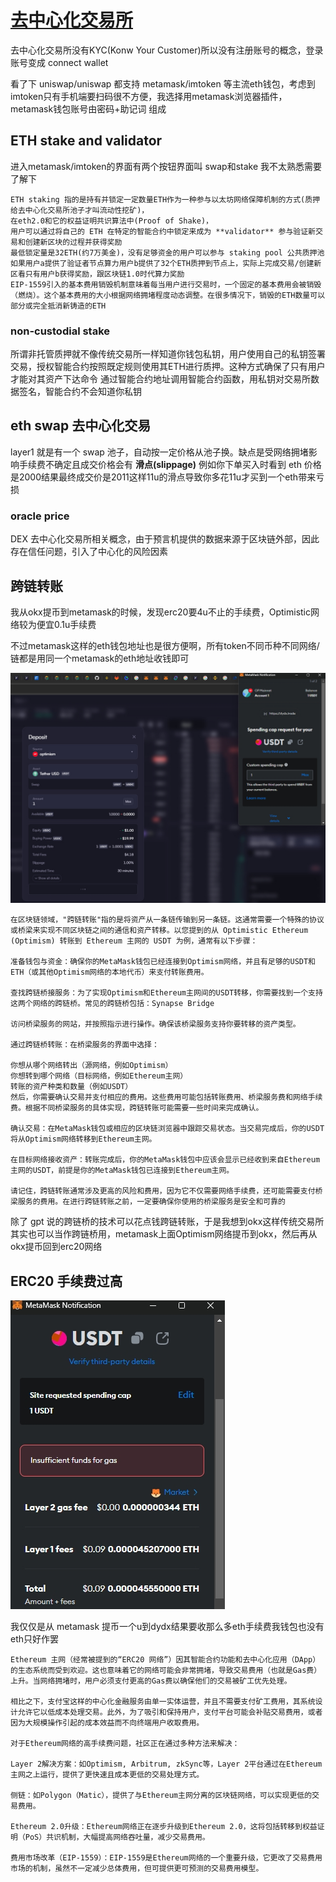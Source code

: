 # [去中心化交易所](/2023/11/decentralized_exchange.md)

去中心化交易所没有KYC(Konw Your Customer)所以没有注册账号的概念，登录账号变成 connect wallet

看了下 uniswap/uniswap 都支持 metamask/imtoken 等主流eth钱包，考虑到imtoken只有手机端要扫码很不方便，我选择用metamask浏览器插件，metamask钱包账号由密码+助记词 组成

## ETH stake and validator
进入metamask/imtoken的界面有两个按钮界面叫 swap和stake 我不太熟悉需要了解下

```
ETH staking 指的是持有并锁定一定数量ETH作为一种参与以太坊网络保障机制的方式(质押给去中心化交易所池子才叫流动性挖矿)，
在eth2.0和它的权益证明共识算法中(Proof of Shake)，
用户可以通过将自己的 ETH 在特定的智能合约中锁定来成为 **validator** 参与验证新交易和创建新区块的过程并获得奖励
最低锁定量是32ETH(约7万美金)，没有足够资金的用户可以参与 staking pool 公共质押池
如果用户a提供了验证者节点算力用户b提供了32个ETH质押到节点上，实际上完成交易/创建新区看只有用户b获得奖励，跟区块链1.0时代算力奖励
EIP-1559引入的基本费用销毁机制意味着每当用户进行交易时，一个固定的基本费用会被销毁（燃烧）。这个基本费用的大小根据网络拥堵程度动态调整。在很多情况下，销毁的ETH数量可以部分或完全抵消新铸造的ETH
```

### non-custodial stake
所谓非托管质押就不像传统交易所一样知道你钱包私钥，用户使用自己的私钥签署交易，授权智能合约按照既定规则使用其ETH进行质押。这种方式确保了只有用户才能对其资产下达命令
通过智能合约地址调用智能合约函数，用私钥对交易所数据签名，智能合约不会知道你私钥

## eth swap 去中心化交易
layer1 就是有一个 swap 池子，自动按一定价格从池子换。缺点是受网络拥堵影响手续费不确定且成交价格会有 **滑点(slippage)** 例如你下单买入时看到 eth 价格是2000结果最终成交价是2011这样11u的滑点导致你多花11u才买到一个eth带来亏损

### oracle price
DEX 去中心化交易所相关概念，由于预言机提供的数据来源于区块链外部，因此存在信任问题，引入了中心化的风险因素

## 跨链转账
我从okx提币到metamask的时候，发现erc20要4u不止的手续费，Optimistic网络较为便宜0.1u手续费

不过metamask这样的eth钱包地址也是很方便啊，所有token不同币种不同网络/链都是用同一个metamask的eth地址收钱即可

![](metamask_deposit_to_dydx.png)

```
在区块链领域，"跨链转账"指的是将资产从一条链传输到另一条链。这通常需要一个特殊的协议或桥梁来实现不同区块链之间的通信和资产转移。以您提到的从 Optimistic Ethereum (Optimism) 转账到 Ethereum 主网的 USDT 为例，通常有以下步骤：

准备钱包与资金：确保你的MetaMask钱包已经连接到Optimism网络，并且有足够的USDT和ETH（或其他Optimism网络的本地代币）来支付转账费用。

查找跨链桥接服务：为了实现Optimism和Ethereum主网间的USDT转移，你需要找到一个支持这两个网络的跨链桥。常见的跨链桥包括：Synapse Bridge

访问桥梁服务的网站，并按照指示进行操作。确保该桥梁服务支持你要转移的资产类型。

通过跨链桥转账：在桥梁服务的界面中选择：

你想从哪个网络转出（源网络，例如Optimism）
你想转到哪个网络（目标网络，例如Ethereum主网）
转账的资产种类和数量（例如USDT）
然后，你需要确认交易并支付相应的费用。这些费用可能包括转账费用、桥梁服务费和网络手续费。根据不同桥梁服务的具体实现，跨链转账可能需要一些时间来完成确认。

确认交易：在MetaMask钱包或相应的区块链浏览器中跟踪交易状态。当交易完成后，你的USDT将从Optimism网络转移到Ethereum主网。

在目标网络接收资产：转账完成后，你的MetaMask钱包中应该会显示已经收到来自Ethereum主网的USDT，前提是你的MetaMask钱包已连接到Ethereum主网。

请记住，跨链转账通常涉及更高的风险和费用，因为它不仅需要网络手续费，还可能需要支付桥梁服务的费用。在进行跨链转账之前，一定要确保你使用的桥梁服务是安全和可靠的
```

除了 gpt 说的跨链桥的技术可以花点钱跨链转账，于是我想到okx这样传统交易所其实也可以当作跨链桥用，metamask上面Optimism网络提币到okx，然后再从okx提币回到erc20网络

## ERC20 手续费过高

![](insufficient_funds_for_gas.png)

我仅仅是从 metamask 提币一个u到dydx结果要收那么多eth手续费我钱包也没有eth只好作罢

```
Ethereum 主网（经常被提到的“ERC20 网络”）因其智能合约功能和去中心化应用（DApp）的生态系统而受到欢迎。这也意味着它的网络可能会非常拥堵，导致交易费用（也就是Gas费）上升。当网络拥堵时，用户必须支付更高的Gas费以确保他们的交易被矿工优先处理。

相比之下，支付宝这样的中心化金融服务由单一实体运营，并且不需要支付矿工费用，其系统设计允许它以低成本处理交易。此外，为了吸引和保持用户，支付平台可能会补贴交易费用，或者因为大规模操作引起的成本效益而不向终端用户收取费用。

对于Ethereum网络的高手续费问题，社区正在通过多种方法来解决：

Layer 2解决方案：如Optimism, Arbitrum, zkSync等，Layer 2平台通过在Ethereum主网之上运行，提供了更快速且成本更低的交易处理方式。

侧链：如Polygon（Matic），提供了与Ethereum主网分离的区块链网络，可以实现更低的交易费用。

Ethereum 2.0升级：Ethereum网络正在逐步升级到Ethereum 2.0，这将包括转移到权益证明（PoS）共识机制，大幅提高网络吞吐量，减少交易费用。

费用市场改革（EIP-1559）：EIP-1559是Ethereum网络的一个重要升级，它更改了交易费用市场的机制，虽然不一定减少总体费用，但可提供更可预测的交易费用模型。
```
